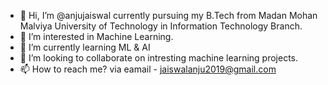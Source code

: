 - 👋 Hi, I’m @anjujaiswal currently pursuing my B.Tech from Madan Mohan Malviya University of Technology in Information Technology Branch.
- 👀 I’m interested in Machine Learning.
- 🌱 I’m currently learning ML & AI
- 💞️ I’m looking to collaborate on intresting machine learning projects.
- 📫 How to reach me? via eamail - jaiswalanju2019@gmail.com

<!---
anjujaiswal/anjujaiswal is a ✨ special ✨ repository because its `README.md` (this file) appears on your GitHub profile.
You can click the Preview link to take a look at your changes.
--->
